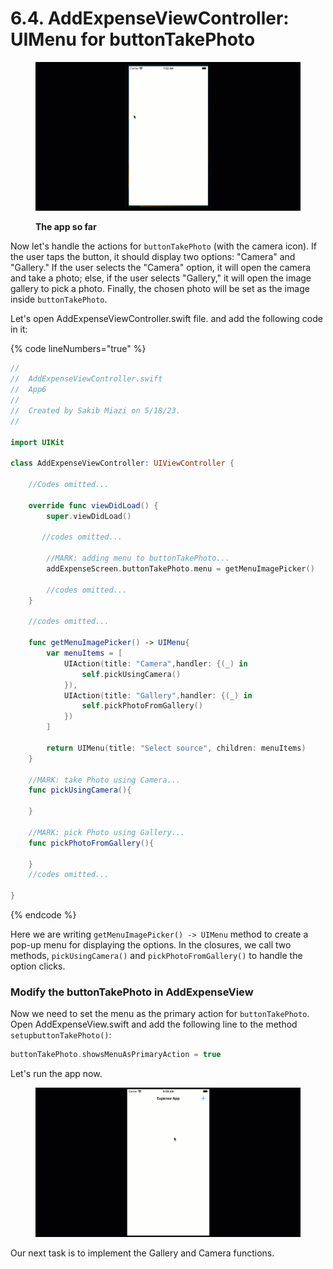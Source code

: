 # 6.4. AddExpenseViewController: UIMenu for buttonTakePhoto

<figure><img src="../.gitbook/assets/6.2.three (2).gif" alt=""><figcaption><p><strong>The app so far</strong></p></figcaption></figure>

Now let's handle the actions for `buttonTakePhoto` (with the camera icon). If the user taps the button, it should display two options: "Camera" and "Gallery." If the user selects the "Camera" option, it will open the camera and take a photo; else, if the user selects "Gallery," it will open the image gallery to pick a photo. Finally, the chosen photo will be set as the image inside `buttonTakePhoto`.

Let's open AddExpenseViewController.swift file. and add the following code in it:

{% code lineNumbers="true" %}
```swift
//
//  AddExpenseViewController.swift
//  App6
//
//  Created by Sakib Miazi on 5/18/23.
//

import UIKit

class AddExpenseViewController: UIViewController {
    
    //Codes omitted...
    
    override func viewDidLoad() {
        super.viewDidLoad()
        
       //codes omitted...
        
        //MARK: adding menu to buttonTakePhoto...
        addExpenseScreen.buttonTakePhoto.menu = getMenuImagePicker()
        
        //codes omitted...
    }
    
    //codes omitted...
    
    func getMenuImagePicker() -> UIMenu{
        var menuItems = [
            UIAction(title: "Camera",handler: {(_) in
                self.pickUsingCamera()
            }),
            UIAction(title: "Gallery",handler: {(_) in
                self.pickPhotoFromGallery()
            })
        ]
        
        return UIMenu(title: "Select source", children: menuItems)
    }
    
    //MARK: take Photo using Camera...
    func pickUsingCamera(){
        
    }
    
    //MARK: pick Photo using Gallery...
    func pickPhotoFromGallery(){
        
    }
    //codes omitted...

}

```
{% endcode %}

Here we are writing `getMenuImagePicker() -> UIMenu` method to create a pop-up menu for displaying the options. In the closures, we call two methods, `pickUsingCamera()` and `pickPhotoFromGallery()` to handle the option clicks.

### Modify the buttonTakePhoto in AddExpenseView

Now we need to set the menu as the primary action for `buttonTakePhoto`. Open AddExpenseView.swift and add the following line to the method `setupbuttonTakePhoto()`:

```swift
buttonTakePhoto.showsMenuAsPrimaryAction = true
```

Let's run the app now.

<figure><img src="../.gitbook/assets/6.3.one (1).gif" alt=""><figcaption></figcaption></figure>

Our next task is to implement the Gallery and Camera functions.
